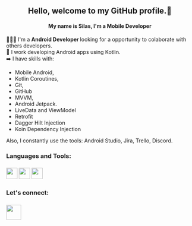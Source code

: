 
<h2 align="center">Hello, welcome to my GitHub profile.👋</h1>
<h4 align="center">My name is Silas, I'm a Mobile Developer </h3
<!--


  
👩🏻‍💻 I'm  a <b> Android Developer </b> looking for a opportunity to colaborate with others developers. <br/>
💭 I work developing Android apps using Kotlin. <br />
➡️ I have skills with:
  - Mobile Android, 
  - Kotlin Coroutines,
  - Git,
  - GitHub
  - MVVM, 
  - Android Jetpack.
  - LiveData and ViewModel
  - Retrofit
  - Dagger Hilt Injection 
  - Koin Dependency Injection <br />
  
  
  Also, I constantly use the tools: Android Studio, Jira, Trello, Discord.
  
  <h3> Languages and Tools:<h3/>
    <img src="https://cdn.jsdelivr.net/gh/devicons/devicon/icons/git/git-original.svg" width="30" height="30"/>
    <img src="https://cdn.jsdelivr.net/gh/devicons/devicon/icons/kotlin/kotlin-original.svg" width="30" height="30" />
    <img src="https://cdn.jsdelivr.net/gh/devicons/devicon/icons/android/android-original.svg" width="30" height="30" />
    
  <h3> Let's connect: <h3/>
    <a href="https://www.linkedin.com/in/silas-borges/"><img src="https://cdn.jsdelivr.net/gh/devicons/devicon/icons/linkedin/linkedin-original.svg" width="40" height="40"/></a>
 
         
